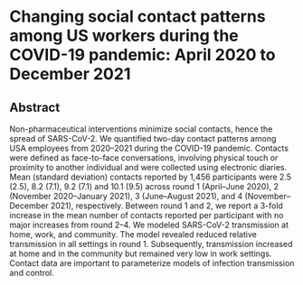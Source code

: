 # Changing social contact patterns among US workers during the COVID-19 pandemic: April 2020 to December 2021

## Abstract

Non-pharmaceutical interventions minimize social contacts, hence the spread of SARS-CoV-2. We quantified two-day contact patterns among USA employees from 2020–2021 during the COVID-19 pandemic. Contacts were defined as face-to-face conversations, involving physical touch or proximity to another individual and were collected using electronic diaries. Mean (standard deviation) contacts reported by 1,456 participants were 2.5 (2.5), 8.2 (7.1), 9.2 (7.1) and 10.1 (9.5) across round 1 (April–June 2020), 2 (November 2020–January 2021), 3 (June–August 2021), and 4 (November–December 2021), respectively. Between round 1 and 2, we report a 3-fold increase in the mean number of contacts reported per participant with no major increases from round 2–4. We modeled SARS-CoV-2 transmission at home, work, and community. The model revealed reduced relative transmission in all settings in round 1. Subsequently, transmission increased at home and in the community but remained very low in work settings. Contact data are important to parameterize models of infection transmission and control.
